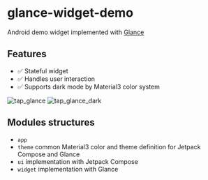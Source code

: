 # glance-widget-demo

Android demo widget implemented with [Glance](https://developer.android.com/jetpack/androidx/releases/glance)

## Features

- ✅ Stateful widget
- ✅ Handles user interaction
- ✅ Supports dark mode by Material3 color system

![tap_glance](https://github.com/Seo-4d696b75/glance-widget-demo/assets/25225028/c00ecc75-01bf-4a83-a91c-cb23070b2ac8)
![tap_glance_dark](https://github.com/Seo-4d696b75/glance-widget-demo/assets/25225028/de8c82e8-25c8-4299-a95b-8a7f4ac29a0c)


## Modules structures

- `app`
- `theme` common Material3 color and theme definition for Jetpack Compose and Glance
- `ui` implementation with Jetpack Compose 
- `widget` implementation with Glance
